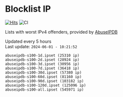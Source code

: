 # Blocklist IP

[![Hits](https://hits.seeyoufarm.com/api/count/incr/badge.svg?url=https%3A%2F%2Fgithub.com%2Fborestad%2Fblocklist-ip%2F&count_bg=%2379C83D&title_bg=%23555555&icon=&icon_color=%23E7E7E7&title=hits&edge_flat=false)](https://hits.seeyoufarm.com)  ![CI](https://img.shields.io/github/workflow/status/borestad/blocklist-ip/CI?style=flat-square)

Lists with worst IPv4 offenders, provided by [AbuseIPDB](https://www.abuseipdb.com/)

<!-- FOOTER-PLACEHOLDER -->
Updated every 5 hours<br>
Last update: `2024-06-01 - 10:21:52`
```
abuseipdb-s100-1d.ipset (25310 ip)
abuseipdb-s100-2d.ipset (28924 ip)
abuseipdb-s100-3d.ipset (30956 ip)
abuseipdb-s100-7d.ipset (36418 ip)
abuseipdb-s100-30d.ipset (57380 ip)
abuseipdb-s100-60d.ipset (81160 ip)
abuseipdb-s100-90d.ipset (103182 ip)
abuseipdb-s100-120d.ipset (125096 ip)
abuseipdb-s100-all.ipset (545971 ip)
```
